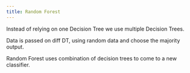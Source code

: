 ```yaml
---
title: Random Forest
---
```


Instead of relying on one Decision Tree we use multiple Decision Trees.

Data is passed on diff DT, using random data and choose the majority output.

Random Forest uses combination of decision trees to come to a new classifier.

